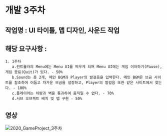 # 개발 3주차

## 작업명 : UI 타이틀, 맵 디자인, 사운드 작업

## 해당 요구사항 : 
    1. 1주차
       a.컨트롤러의 Menu에는 Menu UI를 띄우게 되며 Menu UI에는 게임 이어하기(Pause), 게임 종료(Quit)가 있다. - 50%
       b.Sound는 총 2개, 메인 BGM과 Player의 발걸음을 입력한다. 메인 BGM은 브금 사이트를 참조하여 어둡고 차가운 브금을 설정하고, Player의 발걸음 또한 같은 사이트에서 찾는다. - 100%
       c.플레이어는 차량과 벽을 통과하여 움직일 수 없다. - 70%
       d.서브 오브젝트 배치 및 맵 구현 - 50%
       
## 영상
![2020_GameProject_3주차](https://user-images.githubusercontent.com/71679992/98556896-e5e8e500-22e6-11eb-9e29-dcf33db3fc51.gif)
